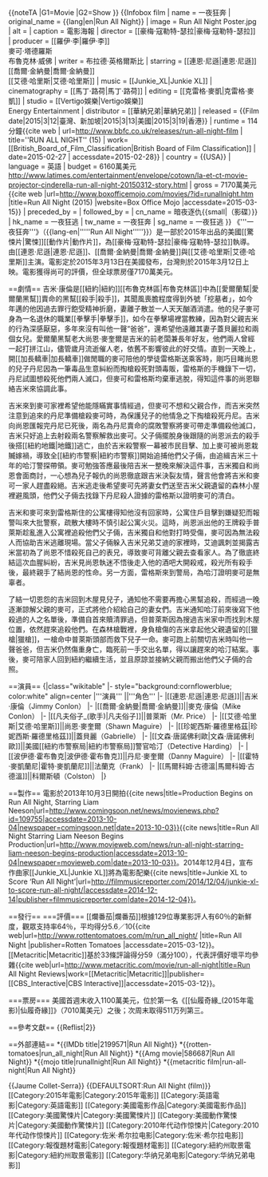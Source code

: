 {{noteTA
|G1=Movie
|G2=Show
}}
{{Infobox film
| name           = 一夜狂奔
| original_name  = {{lang|en|Run All Night}}
| image          = Run All Night Poster.jpg
| alt            = 
| caption        = 電影海報
| director       = [[豪梅·寇勒特-瑟拉|豪梅·寇勒特-瑟拉]]
| producer       = [[羅伊·李|羅伊·李]]<br />麥可·塔德羅斯<br />布魯克林·威佛
| writer         = 布拉德·英格爾斯比
| starring       = [[連恩·尼遜|連恩·尼遜]]<br />[[喬爾·金納曼|喬爾·金納曼]]<br />[[艾德·哈里斯|艾德·哈里斯]]
| music          = [[Junkie_XL|Junkie XL]]
| cinematography = [[馬丁·路荷|馬丁·路荷]]
| editing        = [[克雷格·麥凱|克雷格·麥凱]]
| studio         = [[Vertigo娛樂|Vertigo娛樂]]<br />Energy Entertainment
| distributor    = [[華納兄弟|華納兄弟]]
| released       = {{Film date|2015|3|12|臺灣、新加坡|2015|3|13|美國|2015|3|19|香港}}
| runtime        = 114分鐘<!--Theatrical runtime: 114:11--><ref>{{cite web | url=http://www.bbfc.co.uk/releases/run-all-night-film | title=''RUN ALL NIGHT'' (15) | work=[[British_Board_of_Film_Classification|British Board of Film Classification]] | date=2015-02-27 | accessdate=2015-02-28}}</ref>
| country        = {{USA}}
| language       = 英語
| budget         = 6160萬美元<ref>http://www.latimes.com/entertainment/envelope/cotown/la-et-ct-movie-projector-cinderella-run-all-night-20150312-story.html</ref>
| gross          = 7170萬美元<ref name="BOM">{{cite web |url=http://www.boxofficemojo.com/movies/?id=runallnight.htm |title=Run All Night (2015) |website=Box Office Mojo |accessdate=2015-03-15}}</ref>
| preceded_by    = 
| followed_by    = 
| cn_name        = 暗夜逐仇{{small|（影碟）}}
| hk_name        = 一夜狂逃
| tw_name        = 一夜狂奔
| sg_name        = 一夜狂逃
}}
《'''一夜狂奔'''》（{{lang-en|'''''Run All Night'''''}}）是一部於2015年出品的美國[[驚悚片|驚悚]][[動作片|動作片]]，為[[豪梅·寇勒特-瑟拉|豪梅·寇勒特-瑟拉]]執導。由[[連恩·尼遜|連恩·尼遜]]、[[喬爾·金納曼|喬爾·金納曼]]與[[艾德·哈里斯|艾德·哈里斯]]主演。電影定於2015年3月13日在美國發布，台灣則於2015年3月12日上映。電影獲得尚可的評價，但全球票房僅7170萬美元。

==劇情==
吉米·康倫是[[紐約|紐約]][[布魯克林區|布魯克林區]]中為[[愛爾蘭幫|愛爾蘭黑幫]]賣命的黑幫[[殺手|殺手]]，其聞風喪膽程度得到外號「挖墓者」，如今年邁的他因過去罪行飽受精神折磨，妻離子散並一人天天酗酒消遣。他的兒子麥可身為一名退休的職業[[拳擊手|拳擊手]]，如今在拳擊場裡當教練，因為對父親吉米的行為深感厭惡，多年來沒有叫他一聲“爸爸”，還希望他遠離其妻子蓋貝麗拉和兩個女兒。愛爾蘭黑幫老大尚恩·麥奎爾是吉米的前老闆兼長年好友，他們兩人曾經一起打拼江山，儘管歲月流逝催人老，依舊不影響彼此的好交情。直到一天晚上，開[[加長轎車|加長轎車]]做閒職的麥可陪他的學徒雷格斯送乘客時，剛巧目睹尚恩的兒子丹尼因為一筆毒品生意糾紛而掏槍殺死對頭毒販，雷格斯的手機錄下一切，丹尼試圖想殺死他們兩人滅口，但麥可和雷格斯均棄車逃脫，得知這件事的尚恩聯絡吉米來協調此事。

吉米來到麥可家裡希望他能隱瞞實事情經過，但麥可不想和父親合作，而吉米突然注意到追來的丹尼準備槍殺麥可時，為保護兒子的他情急之下掏槍殺死丹尼。吉米向尚恩匯報完丹尼已死後，兩名為丹尼賣命的腐敗警察將麥可帶走準備殺他滅口，吉米只好追上去射殺兩名警察解救出麥可。父子倆擺脫身後跟隨的尚恩派去的殺手後搭[[紐約地鐵|地鐵]]逃亡，由於吉米殺警察一幕被市民目擊、加上麥可被尚恩栽贓嫁禍，導致全[[紐約市警察|紐約市警察]]開始追捕他們父子倆，由追緝吉米三十年的哈汀警探帶領。麥可勉強答應最後陪吉米一整晚來解決這件事，吉米獨自和尚恩會面商討，一心想為兒子報仇的尚恩徹底跟吉米決裂友情，聲言他會將吉米和麥可一家人趕盡殺絕。吉米逃走後希望麥可先將妻女們送至吉米父親遺留的森林小屋裡避風頭，他們父子倆去找錄下丹尼殺人證據的雷格斯以證明麥可的清白。

吉米和麥可來到雷格斯住的公寓樓得知他沒有回家時，公寓住戶目擊到嫌疑犯而報警叫來大批警察，疏散大樓時不慎引起公寓火災。這時，尚恩派出他的王牌殺手普萊斯趁亂進入公寓裡追殺他們父子倆，吉米獨自和他對打時受傷，麥可因為無法殺人而協助吉米逃離現場。當父子倆躲入吉米兄弟艾迪的家裡時，艾迪諷刺並揭露吉米當初為了尚恩不惜殺死自己的表兄，導致麥可背離父親去查看家人。為了徹底終結這次血腥糾紛，吉米見尚恩執迷不悟後走入他的酒吧大開殺戒，殺光所有殺手後，最終親手了結尚恩的性命。另一方面，雷格斯來到警局，為哈汀證明麥可是無辜者。

了結一切恩怨的吉米回到木屋見兒子，通知他不需要再擔心黑幫追殺，而經過一晚逐漸諒解父親的麥可，正式將他介紹給自己的妻女們。吉米通知哈汀前來後寫下他殺過的人之名單後，準備自首來贖清罪過，但普萊斯因為搜過吉米家中而找到木屋位置，依然趕來追殺他們。在森林槍戰裡，身負槍傷的吉米拿起他父親遺留的[[獵槍|獵槍]]，一槍命中普萊斯頭部而救下兒子一命。麥可跑上前關切吉米時叫他一聲爸爸，但吉米仍然傷重身亡，臨死前一手交出名單，得以讓趕來的哈汀結案。事後，麥可陪家人回到紐約繼續生活，並且原諒並接納父親而搬出他們父子倆的合照。

==演員==
{|class="wikitable"
|- style="background:cornflowerblue; color:white" align=center
|'''演員''' ||'''角色'''
|-
|[[連恩·尼遜|連恩·尼遜]]||吉米·康倫（Jimmy Conlon）
|-
|[[喬爾·金納曼|喬爾·金納曼]]||麥克·康倫（Mike Conlon）
|-
|[[凡夫俗子_(歌手)|凡夫俗子]]||普萊斯（Mr. Price）
|-
|[[艾德·哈里斯|艾德·哈里斯]]||尚恩·麥奎爾（Shawn Maguire）
|-
|[[珍妮西斯·羅德里格茲|珍妮西斯·羅德里格茲]]||蓋貝麗（Gabrielle）
|-
|[[文森·唐諾佛利歐|文森·唐諾佛利歐]]||美國[[紐約市警察局|紐約市警察局]]警官哈汀（Detective Harding）
|-
|[[波伊德·霍布魯克|波伊德·霍布魯克]]||丹尼·麥奎爾（Danny Maguire）
|-
|[[霍特·麥凱蘭尼|霍特·麥凱蘭尼]]||法蘭克（Frank）
|-
|[[馬爾科姆·古德溫|馬爾科姆·古德溫]]||科爾斯頓（Colston）
|}

==製作==
電影於2013年10月3日開拍<ref>{{cite news|title=Production Begins on Run All Night, Starring Liam Neeson|url=http://www.comingsoon.net/news/movienews.php?id=109755|accessdate=2013-10-04|newspaper=comingsoon.net|date=2013-10-03}}</ref><ref>{{cite news|title=Run All Night Starring Liam Neeson Begins Production|url=http://www.movieweb.com/news/run-all-night-starring-liam-neeson-begins-production|accessdate=2013-10-04|newspaper=movieweb.com|date=2013-10-03}}</ref>。2014年12月4日，宣布作曲家[[Junkie_XL|Junkie XL]]將為電影配樂<ref>{{cite news|title=Junkie XL to Score ‘Run All Night’|url=http://filmmusicreporter.com/2014/12/04/junkie-xl-to-score-run-all-night/|accessdate=2014-12-14|publisher=filmmusicreporter.com|date=2014-12-04}}</ref>。

==發行==
===評價===
[[爛番茄|爛番茄]]根據129位專業影評人有60％的新鮮度，觀眾支持率64％，平均得分5.6／10<ref>{{cite web|url=http://www.rottentomatoes.com/m/run_all_night/ |title=Run All Night |publisher=Rotten Tomatoes |accessdate=2015-03-12}}</ref>。[[Metacritic|Metacritic]]基於33條評論得分59（滿分100），代表評價好壞平均參雜<ref>{{cite web|url=http://www.metacritic.com/movie/run-all-night|title=Run All Night Reviews|work=[[Metacritic|Metacritic]]|publisher=[[CBS_Interactive|CBS Interactive]]|accessdate=2015-03-12}}</ref>。

===票房===
美國首週末收入1100萬美元，位於第一名《[[仙履奇緣_(2015年電影)|仙履奇緣]]》（7010萬美元）之後；次周末取得511万列第三。

==參考文獻==
{{Reflist|2}}

==外部連結==
*{{IMDb title|2199571|Run All Night}}
*{{rotten-tomatoes|run_all_night|Run All Night}}
*{{Amg movie|586687|Run All Night}}
*{{mojo title|runallnight|Run All Night}}
*{{metacritic film|run-all-night|Run All Night}}

{{Jaume Collet-Serra}}
{{DEFAULTSORT:Run All Night (film)}}
[[Category:2015年電影|Category:2015年電影]]
[[Category:英語電影|Category:英語電影]]
[[Category:美國電影作品|Category:美國電影作品]]
[[Category:美國驚悚片|Category:美國驚悚片]]
[[Category:美國動作驚悚片|Category:美國動作驚悚片]]
[[Category:2010年代动作惊悚片|Category:2010年代动作惊悚片]]
[[Category:佐米·希尔拉电影|Category:佐米·希尔拉电影]]
[[Category:報復題材電影|Category:報復題材電影]]
[[Category:紐約州取景電影|Category:紐約州取景電影]]
[[Category:华纳兄弟电影|Category:华纳兄弟电影]]